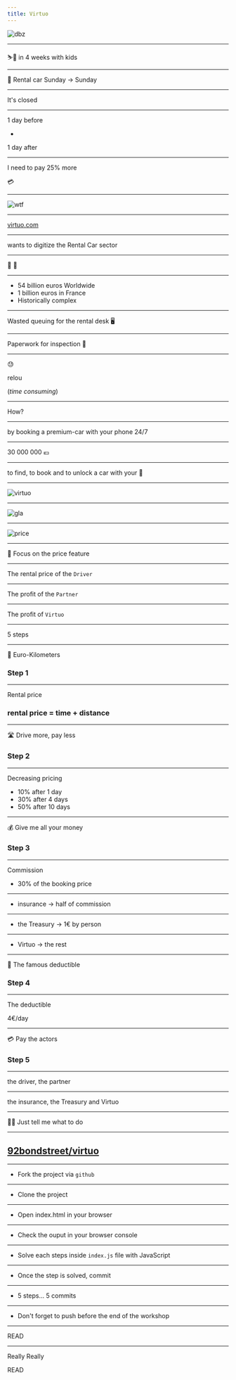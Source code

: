 ```yaml
---
title: Virtuo
---
```


![dbz](./dbz.jpg) <!-- .element height="75%" width="75%" -->

---

⛷🎿 in 4 weeks with kids


---

🚙 Rental car
Sunday → Sunday

---

It's closed

---

1 day before

+

1 day after

---

I need to pay 25% more

💳

---

![wtf](https://media.giphy.com/media/pPhyAv5t9V8djyRFJH/giphy.gif)

---

[virtuo.com](https://www.govirtuo.com)

---

wants to digitize the Rental Car sector

---

🚙 📱

---

* 54 billion euros Worldwide
* 1 billion euros in France
* Historically complex

---

Wasted queuing for the rental desk 🖥

---

Paperwork for inspection 📝

---

😓

relou

(_time consuming_)

---

How?

---

by booking a premium-car with your phone 24/7

---

30 000 000 💶

---

to find, to book and to unlock a car with your 📱

---

![virtuo](./virtuo.png) <!-- .element height="85%" width="85%" -->

---

![gla](./gla.png) <!-- .element height="85%" width="85%" -->


---

![price](./price.png) <!-- .element height="85%" width="85%" -->

---

🎯 Focus on the price feature

---

The rental price of the `Driver`

---

The profit of the `Partner`

---

The profit of `Virtuo`

---

5 steps

---

🚙 Euro-Kilometers

### Step 1

---

Rental price


### rental price = time + distance

---

🛣 Drive more, pay less

### Step 2

---

Decreasing pricing

* 10% after 1 day
* 30% after 4 days
* 50% after 10 days

---

💰 Give me all your money

### Step 3

---

Commission

* 30% of the booking price

---

* insurance → half of commission

---

* the Treasury → 1€ by person

---

* Virtuo → the rest

---

💸 The famous deductible

### Step 4

---

The deductible

4€/day

---

💳 Pay the actors

### Step 5

---

the driver, the partner

---

the insurance, the Treasury and Virtuo

---

👩‍💻 Just tell me what to do

---

## [92bondstreet/virtuo](https://github.com/92bondstreet/virtuo)

---

* Fork the project via `github`

---

* Clone the project

---

* Open index.html in your browser

---

* Check the ouput in your browser console

---

*  Solve each steps inside `index.js` file with JavaScript

---

* Once the step is solved, commit

---

* 5 steps... 5 commits

---

* Don't forget to push before the end of the workshop

---

READ

---

Really Really

READ
